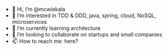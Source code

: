 - 👋 Hi, I’m @mcwiekala
- 👀 I’m interested in TDD & DDD, java, spring, cloud, NoSQL, microservices
- 🌱 I’m currently learning architecture
- 💞️ I’m looking to collaborate on startups and small companies
- 📫 How to reach me: here?

<!---
mcwiekala/mcwiekala is a ✨ special ✨ repository because its `README.md` (this file) appears on your GitHub profile.
You can click the Preview link to take a look at your changes.
--->
